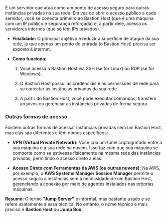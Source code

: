 É um servidor que atua como um ponto de acesso seguro para outras instâncias privadas na sua rede. Em vez de abrir o acesso público a cada servidor, você se conecta primeiro ao Bastion Host (que é uma máquina com um IP público e segurança reforçada) e, a partir dele, acessa os servidores internos (que só têm IPs privados).

- **Finalidade:** O principal objetivo é reduzir a superfície de ataque da sua rede, já que apenas um ponto de entrada (o Bastion Host) precisa ser exposto à internet.
    
- **Como funciona:**
    
    1. Você acessa o Bastion Host via SSH (se for Linux) ou RDP (se for Windows).
        
    2. O Bastion Host possui as credenciais e as permissões de rede para se conectar às instâncias privadas da sua rede.
        
    3. A partir do Bastion Host, você pode executar comandos, transferir arquivos ou gerenciar as instâncias privadas de forma segura.
        

### Outras formas de acesso

Existem outras formas de acessar instâncias privadas sem um Bastion Host, mas elas são diferentes e têm nomes específicos:

- **VPN (Virtual Private Network):** Você cria um túnel criptografado entre a sua máquina e a sua rede na nuvem. Isso faz com que sua máquina se comporte como se estivesse fisicamente na mesma rede das instâncias privadas, permitindo o acesso direto a elas.
    
- **Acesso Direto com Ferramentas da AWS (ou outras nuvens):** Na AWS, por exemplo, o **AWS Systems Manager Session Manager** permite o acesso seguro a instâncias sem a necessidade de um Bastion Host, gerenciando a conexão por meio de agentes instalados nas próprias máquinas.
    

**Resumo:** O termo **"Jump Server"** é informal, mas bastante usado e se refere exatamente a essa técnica. No entanto, o nome técnico e mais preciso é **Bastion Host** ou **Jump Box**.